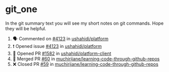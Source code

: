 # git_one
In the git summary text you will see my short notes on git commands. Hope they will be helpful.

<!--START_SECTION:activity-->
1. 🗣 Commented on [#4123](https://github.com/ushahidi/platform/issues/4123) in [ushahidi/platform](https://github.com/ushahidi/platform)
2. ❗️ Opened issue [#4123](https://github.com/ushahidi/platform/issues/4123) in [ushahidi/platform](https://github.com/ushahidi/platform)
3. 💪 Opened PR [#1582](https://github.com/ushahidi/platform-client/pull/1582) in [ushahidi/platform-client](https://github.com/ushahidi/platform-client)
4. 🎉 Merged PR [#60](https://github.com/muchirijane/learning-code-through-github-repos/pull/60) in [muchirijane/learning-code-through-github-repos](https://github.com/muchirijane/learning-code-through-github-repos)
5. ❌ Closed PR [#59](https://github.com/muchirijane/learning-code-through-github-repos/pull/59) in [muchirijane/learning-code-through-github-repos](https://github.com/muchirijane/learning-code-through-github-repos)
<!--END_SECTION:activity-->
